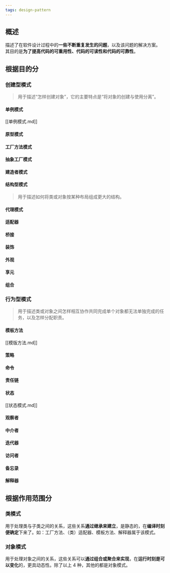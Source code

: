 ```yaml
---
tags: design-pattern
---
```



## 概述
描述了在软件设计过程中的**一些不断重复发生的问题**，以及该问题的解决方案。
其目的是**为了提高代码的可重用性、代码的可读性和代码的可靠性**。
## 根据目的分
### 创建型模式
> 用于描述“怎样创建对象”，它的主要特点是“将对象的创建与使用分离”。
#### 单例模式
[[单例模式.md]]
#### 原型模式
#### 工厂方法模式
#### 抽象工厂模式
#### 建造者模式
#### 结构型模式
> 用于描述如何将类或对象按某种布局组成更大的结构。
#### 代理模式
#### 适配器
#### 桥接
#### 装饰
#### 外观
#### 享元
#### 组合
### 行为型模式
> 用于描述类或对象之间怎样相互协作共同完成单个对象都无法单独完成的任务，以及怎样分配职责。
#### 模板方法
[[模版方法.md]]
#### 策略
#### 命令
#### 责任链
#### 状态
[[状态模式.md]]
#### 观察者
#### 中介者
#### 迭代器
#### 访问者
#### 备忘录
#### 解释器

## 根据作用范围分
### 类模式
用于处理类与子类之间的关系，这些关系**通过继承来建立**，是静态的，在**编译时刻便确定**下来了。如：工厂方法、（类）适配器、模板方法、解释器属于该模式。
### 对象模式
用于处理对象之间的关系，这些关系可以**通过组合或聚合来实现**，在**运行时刻是可以变化**的，更具动态性。除了以上 4 种，其他的都是对象模式。
